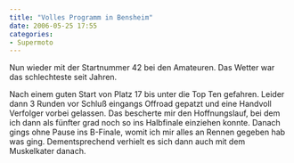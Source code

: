 ```yaml
---
title: "Volles Programm in Bensheim"
date: 2006-05-25 17:55
categories: 
- Supermoto
---
```

Nun wieder mit der Startnummer 42 bei den Amateuren. Das Wetter war das schlechteste seit Jahren. 

Nach einem guten Start von Platz 17 bis unter die Top Ten gefahren. Leider dann 3 Runden vor Schluß eingangs Offroad gepatzt und eine Handvoll Verfolger vorbei gelassen. Das bescherte mir den Hoffnungslauf, bei dem ich dann als fünfter grad noch so ins Halbfinale einziehen konnte. Danach gings ohne Pause ins B-Finale, womit ich mir alles an Rennen gegeben hab was ging. Dementsprechend verhielt es sich dann auch mit dem Muskelkater danach.